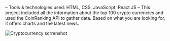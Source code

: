 – Tools & technologies used: HTML, CSS, JavaScript, React JS
– This project included all the information about the top 100 crypto currencies and used the CoinRanking API to
gather data. Based on what you are looking for, it offers charts and the latest news.

![Cryptocurrency scrrenshot](https://github.com/anushkaSingh30xxx/Cryptocurrency-Website/assets/101061044/c89a3956-73b9-4e67-936a-4da01548a0d6)
